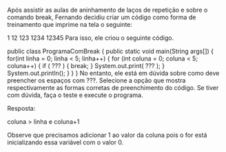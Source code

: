 Após assistir as aulas de aninhamento de laços de repetição e sobre o comando break, Fernando decidiu criar um código como forma de treinamento que imprime na tela o seguinte:

1
12
123
1234
12345
Para isso, ele criou o seguinte código.

public class ProgramaComBreak {
    public static void main(String args[]) {
        for(int linha = 0; linha < 5; linha++) {
            for (int coluna = 0; coluna < 5; coluna++) {
                if ( ??? ) {
                    break;
                }
                System.out.print( ??? );
            }
            System.out.println();
        }
    }
}
No entanto, ele está em dúvida sobre como deve preencher os espaços com ???. Selecione a opção que mostra respectivamente as formas corretas de preenchimento do código. Se tiver com dúvida, faça o teste e execute o programa.

Resposta:

coluna > linha e coluna+1

Observe que precisamos adicionar 1 ao valor da coluna pois o for está inicializando essa variável com o valor 0.
